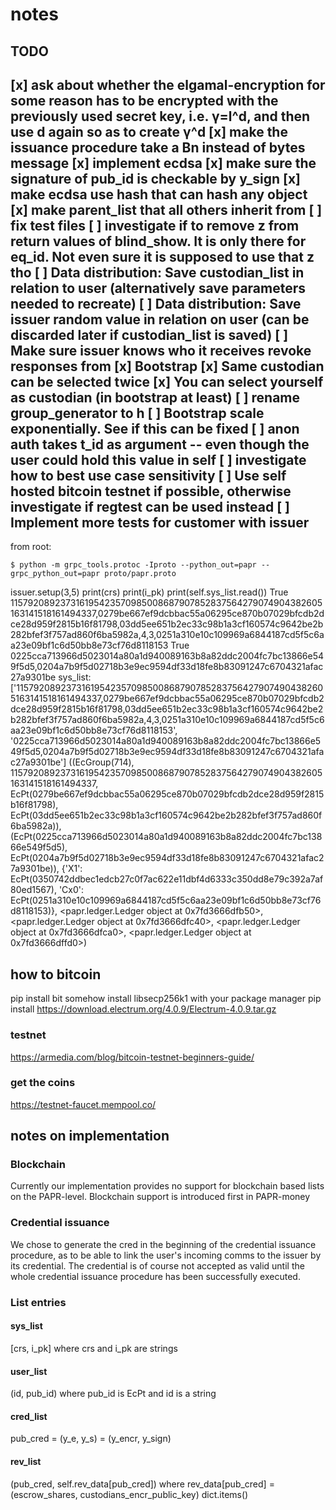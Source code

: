 # notes

## TODO
[x] ask about whether the elgamal-encryption for some reason has to be encrypted
with the previously used secret key, i.e. γ=l^d, and then use d again so as to create
γ^d
[x] make the issuance procedure take a Bn instead of bytes message
[x] implement ecdsa
[x] make sure the signature of pub_id is checkable by y_sign
[x] make ecdsa use hash that can hash any object 
[x] make parent_list that all others inherit from
[ ] fix test files
[ ] investigate if to remove z from return values of blind_show. 
    It is only there for eq_id. Not even sure it is supposed to use that z tho
[ ] Data distribution: Save custodian_list in relation to user (alternatively save parameters needed to recreate)
[ ] Data distribution: Save issuer random value in relation on user (can be discarded later if custodian_list is saved)
[ ] Make sure issuer knows who it receives revoke responses from 
[x] Bootstrap
[x] Same custodian can be selected twice
[x] You can select yourself as custodian (in bootstrap at least)
[ ] rename group_generator to h
[ ] Bootstrap scale exponentially. See if this can be fixed
[ ] anon auth takes t_id as argument -- even though the user could hold this value in self
[ ] investigate how to best use case sensitivity
[ ] Use self hosted bitcoin testnet if possible, otherwise investigate if regtest can be used instead
[ ] Implement more tests for customer with issuer
---
from root:
```
$ python -m grpc_tools.protoc -Iproto --python_out=papr --grpc_python_out=papr proto/papr.proto
```

issuer.setup(3,5)
print(crs)
print(i_pk)
print(self.sys_list.read())
True 115792089237316195423570985008687907852837564279074904382605163141518161494337,0279be667ef9dcbbac55a06295ce870b07029bfcdb2dce28d959f2815b16f81798,03dd5ee651b2ec33c98b1a3cf160574c9642be2b282bfef3f757ad860f6ba5982a,4,3,0251a310e10c109969a6844187cd5f5c6aa23e09bf1c6d50bb8e73cf76d8118153
True 0225cca713966d5023014a80a1d940089163b8a82ddc2004fc7bc13866e549f5d5,0204a7b9f5d02718b3e9ec9594df33d18fe8b83091247c6704321afac27a9301be
sys_list:  ['115792089237316195423570985008687907852837564279074904382605163141518161494337,0279be667ef9dcbbac55a06295ce870b07029bfcdb2dce28d959f2815b16f81798,03dd5ee651b2ec33c98b1a3cf160574c9642be2b282bfef3f757ad860f6ba5982a,4,3,0251a310e10c109969a6844187cd5f5c6aa23e09bf1c6d50bb8e73cf76d8118153', '0225cca713966d5023014a80a1d940089163b8a82ddc2004fc7bc13866e549f5d5,0204a7b9f5d02718b3e9ec9594df33d18fe8b83091247c6704321afac27a9301be']
((EcGroup(714), 115792089237316195423570985008687907852837564279074904382605163141518161494337, EcPt(0279be667ef9dcbbac55a06295ce870b07029bfcdb2dce28d959f2815b16f81798), EcPt(03dd5ee651b2ec33c98b1a3cf160574c9642be2b282bfef3f757ad860f6ba5982a)), (EcPt(0225cca713966d5023014a80a1d940089163b8a82ddc2004fc7bc13866e549f5d5), EcPt(0204a7b9f5d02718b3e9ec9594df33d18fe8b83091247c6704321afac27a9301be)), {'X1': EcPt(0350742ddbec1edcb27c0f7ac622e11dbf4d6333c350dd8e79c392a7af80ed1567), 'Cx0': EcPt(0251a310e10c109969a6844187cd5f5c6aa23e09bf1c6d50bb8e73cf76d8118153)}, <papr.ledger.Ledger object at 0x7fd3666dfb50>, <papr.ledger.Ledger object at 0x7fd3666dfc40>, <papr.ledger.Ledger object at 0x7fd3666dfca0>, <papr.ledger.Ledger object at 0x7fd3666dffd0>)

## how to bitcoin
pip install bit
somehow install libsecp256k1 with your package manager
pip install https://download.electrum.org/4.0.9/Electrum-4.0.9.tar.gz

### testnet
https://armedia.com/blog/bitcoin-testnet-beginners-guide/

### get the coins
https://testnet-faucet.mempool.co/


## notes on implementation

### Blockchain
Currently our implementation provides no support for blockchain based lists on the PAPR-level. Blockchain support is introduced first in PAPR-money 

### Credential issuance
We chose to generate the cred in the beginning of the credential issuance procedure,
as to be able to link the user's incoming comms to the issuer by its credential. 
The credential is of course not accepted as valid until the whole credential issuance procedure has been successfully executed.

### List entries
#### sys_list
[crs, i_pk] where crs and i_pk are strings
#### user_list
(id, pub_id) where pub_id is EcPt and id is a string
#### cred_list
pub_cred = (y_e, y_s) = (y_encr, y_sign)
#### rev_list
(pub_cred, self.rev_data[pub_cred]) where rev_data[pub_cred] = (escrow_shares, custodians_encr_public_key)
dict.items()


